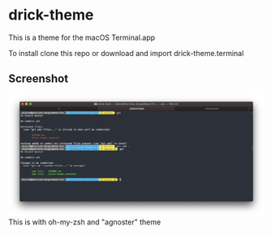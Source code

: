# drick-theme
This is a theme for the macOS Terminal.app

To install clone this repo or download and import drick-theme.terminal

## Screenshot
![Screenshot](screenshots/drick-terminal.png)
This is with oh-my-zsh and "agnoster" theme

